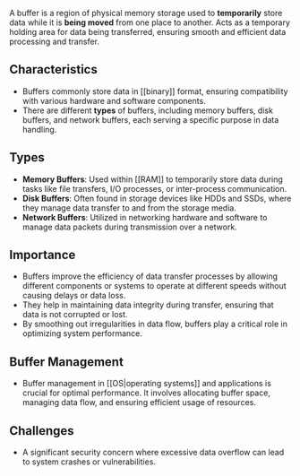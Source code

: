 A buffer is a region of physical memory storage used to **temporarily** store data while it is **being moved** from one place to another. Acts as a temporary holding area for data being transferred, ensuring smooth and efficient data processing and transfer.

## Characteristics

- Buffers commonly store data in [[binary]] format, ensuring compatibility with various hardware and software components.
- There are different **types** of buffers, including memory buffers, disk buffers, and network buffers, each serving a specific purpose in data handling.

## Types

- **Memory Buffers**: Used within [[RAM]] to temporarily store data during tasks like file transfers, I/O processes, or inter-process communication.
- **Disk Buffers**: Often found in storage devices like HDDs and SSDs, where they manage data transfer to and from the storage media.
- **Network Buffers**: Utilized in networking hardware and software to manage data packets during transmission over a network.

## Importance

- Buffers improve the efficiency of data transfer processes by allowing different components or systems to operate at different speeds without causing delays or data loss.
- They help in maintaining data integrity during transfer, ensuring that data is not corrupted or lost.
- By smoothing out irregularities in data flow, buffers play a critical role in optimizing system performance.

## Buffer Management

- Buffer management in [[OS|operating systems]] and applications is crucial for optimal performance. It involves allocating buffer space, managing data flow, and ensuring efficient usage of resources.

## Challenges

- A significant security concern where excessive data overflow can lead to system crashes or vulnerabilities.